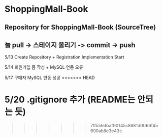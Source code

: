 # ShoppingMall-Book
Repository for ShoppingMall-Book (SourceTree)
--
**늘 pull -> 스테이지 올리기 -> commit -> push**
--
5/13 Create Repository + Registration Implementation Start

5/14 회원가입 폼 작성 + MySQL 연동 오류

5/17 구매자 MySQL 연동 성공
<<<<<<< HEAD

5/20 .gitignore 추가 (README는 안되는 듯)
=======
>>>>>>> 7ff556dbaf90145c8681d0066f45600ab8e3e43c
